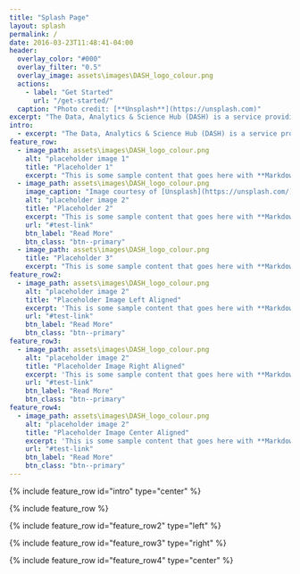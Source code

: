 ```yaml
---
title: "Splash Page"
layout: splash
permalink: /
date: 2016-03-23T11:48:41-04:00
header:
  overlay_color: "#000"
  overlay_filter: "0.5"
  overlay_image: assets\images\DASH_logo_colour.png
  actions:
    - label: "Get Started"
      url: "/get-started/"
  caption: "Photo credit: [**Unsplash**](https://unsplash.com)"
excerpt: "The Data, Analytics & Science Hub (DASH) is a service providing support to data scientists across Defra group."
intro: 
  - excerpt: "The Data, Analytics & Science Hub (DASH) is a service providing support to data scientists across Defra group."
feature_row:
  - image_path: assets\images\DASH_logo_colour.png
    alt: "placeholder image 1"
    title: "Placeholder 1"
    excerpt: "This is some sample content that goes here with **Markdown** formatting."
  - image_path: assets\images\DASH_logo_colour.png
    image_caption: "Image courtesy of [Unsplash](https://unsplash.com/)"
    alt: "placeholder image 2"
    title: "Placeholder 2"
    excerpt: "This is some sample content that goes here with **Markdown** formatting."
    url: "#test-link"
    btn_label: "Read More"
    btn_class: "btn--primary"
  - image_path: assets\images\DASH_logo_colour.png
    title: "Placeholder 3"
    excerpt: "This is some sample content that goes here with **Markdown** formatting."
feature_row2:
  - image_path: assets\images\DASH_logo_colour.png
    alt: "placeholder image 2"
    title: "Placeholder Image Left Aligned"
    excerpt: 'This is some sample content that goes here with **Markdown** formatting. Left aligned with `type="left"`'
    url: "#test-link"
    btn_label: "Read More"
    btn_class: "btn--primary"
feature_row3:
  - image_path: assets\images\DASH_logo_colour.png
    alt: "placeholder image 2"
    title: "Placeholder Image Right Aligned"
    excerpt: 'This is some sample content that goes here with **Markdown** formatting. Right aligned with `type="right"`'
    url: "#test-link"
    btn_label: "Read More"
    btn_class: "btn--primary"
feature_row4:
  - image_path: assets\images\DASH_logo_colour.png
    alt: "placeholder image 2"
    title: "Placeholder Image Center Aligned"
    excerpt: 'This is some sample content that goes here with **Markdown** formatting. Centered with `type="center"`'
    url: "#test-link"
    btn_label: "Read More"
    btn_class: "btn--primary"
---
```


{% include feature_row id="intro" type="center" %}

{% include feature_row %}

{% include feature_row id="feature_row2" type="left" %}

{% include feature_row id="feature_row3" type="right" %}

{% include feature_row id="feature_row4" type="center" %}